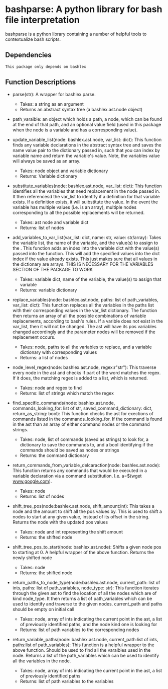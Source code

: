 # bashparse: A python library for bash file interpretation

bashparse is a python library containing a number of helpful tools to contextualize bash scripts.

## Dependencies

    This package only depends on bashlex

## Function Descriptions

- parse(str): A wrapper for bashlex.parse. 
    - Takes: a string as an argument 
    - Returns an abstract syntax tree (a bashlex.ast.node object)

- path_varaible: an object which holds a path, a node, which can be found at the end of that path, and an optional value field (used in this package when the node is a variable and has a corresponding value). 
    
- update_variable_list(node: bashlex.ast.node, var_list: dict): This function finds any variable declarations in the abstract syntax tree and saves the name value pair to the dictionary passed in, such that you can index by variable name and return the variable's value. Note, the variables value will always be saved as an array.
    - Takes: node object and variable dictionary
    - Returns: Variable dictionary
- substitute_variables(node: bashlex.ast.node, var_list: dict): This function identifies all the variables that need replacement in the node passed in. It then referencesd the var_list to identify if a definition for that variable exists. If a definition exists, it will suibstitute the value. In the event the variable has multiple values (i.e. is an array), multiple nodes corresponding to all the possible replacements will be returned.
    - Takes: ast node and variable dict
    - Returns: list of nodes
- add_variables_to_var_list(var_list: dict, name: str, value: str/array): Takes the variable list, the name of the variable, and the value(s) to assign to the . This function adds an index into the variable dict with the value(s) passed into the function. This will add the specified values into the dict index if the value already exists. This just makes sure that all values in the dictionary are arrays. THIS IS NECESSARY FOR THE VARIABLES SECTION OF THE PACKAGE TO WORK
    - Takes: variable dict, name of the variable, the value(s) to assign that variable
    - Returns: variable dictionary
- replace_variables(node: bashlex.ast.node, paths: list of path_variables, var_list: dict): This function replaces all the variables in the paths list with their corresponding values in the var_list dictionary. The function then returns an array of all the possible combinations of variable replacements, according to bash's rules. If a varible does not exist in the var_list, then it will not be changed. The ast will have its pos variables changed accordingly and the parameter nodes will be removed if the replacement occurs. 
    - Takes: node, paths to all the variables to replace, and a variable dictionary with corresponding values
    - Returns: a list of nodes
    
- node_level_regex(node: bashlex.ast.node, regex:r"str"): This traverse every node in the ast and checks if part of the word matches the regex. If it does, the matching regex is added to a list, which is returned.        
    - Takes: node and regex to find
    - Returns: list of strings which match the regex

- find_specific_commands(node: bashlex.ast.node, commands_looking_for: list of str, saved_command_dictionary: dict, return_as_string: bool): This function checks the ast for exections of commands listed in the commands_looking_for. If the command is found in the ast than an array of either command nodes or the command strings.
    - Takes: node, list of commands (saved as strings) to look for, a dictionary to save the commands to, and a bool identifying if the commands should be saved as nodes or strings
    - Returns: the command dictionary
- return_commands_from_variable_delcaraction(node: bashlex.ast.node): This function returns any commands that would be executed in a variable declaration via a command substitution. I.e. a=$(wget www.google.com).
    - Takes: node
    - Returns: list of nodes

- shift_tree_pos(node:bashlex.ast.node, shift_amount:int): This takes a node and the amount to shift all the pos values by. This is used to shift a nodes to start at any given value, instead of its offset in the string. Returns the node with the updated pos values 
    - Takes: node and int representing the shift amount 
    - Returns: the shifted node
- shift_tree_pos_to_start(node: bashlex.ast.node): Shifts a given node pos to starting at 0. A helpful wrapper of the above function. Returns the newly shifted node
    - Takes: node
    - Returns: the shifted node
- return_paths_to_node_type(node:bashlex.ast.node, current_path: list of ints, paths: list of path_variables, node_type: str): This function iterates through the given ast to find the location of all the nodes which are of kind node_type. It then returns a list of path_variables which can be used to identify and traverse to the given nodes. current_path and paths should be empty on initial call 
    - Takes: node, array of ints indicating the current point in the ast, a list of previously identified paths, and the node kind one is looking for
    - Returns: list of path variables to the corresponding nodes
- return_variable_paths(node: bashlex.ast.node, current_path:list of ints, paths:list of path_variables): This function is a helpful wrapper to the above function. Should be used to find all the varaibles used in the node. Returns a list of the path_variables which can be used to identify all the variables in the node.
    - Takes: node, array of ints indicating the current point in the ast, a list of previously identified paths
    - Returns: list of path variables to the variables

